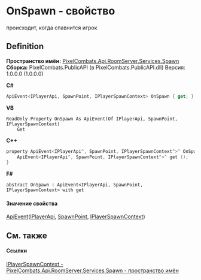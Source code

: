 # OnSpawn - свойство


происходит, когда спавнится игрок



## Definition
**Пространство имён:** <a href="0971793b-47eb-58b2-d7a8-6c570042d7d9">PixelCombats.Api.RoomServer.Services.Spawn</a>  
**Сборка:** PixelCombats.PublicAPI (в PixelCombats.PublicAPI.dll) Версия: 1.0.0.0 (1.0.0.0)

**C#**
``` C#
ApiEvent<IPlayerApi, SpawnPoint, IPlayerSpawnContext> OnSpawn { get; }
```
**VB**
``` VB
ReadOnly Property OnSpawn As ApiEvent(Of IPlayerApi, SpawnPoint, IPlayerSpawnContext)
	Get
```
**C++**
``` C++
property ApiEvent<IPlayerApi^, SpawnPoint, IPlayerSpawnContext^>^ OnSpawn {
	ApiEvent<IPlayerApi^, SpawnPoint, IPlayerSpawnContext^>^ get ();
}
```
**F#**
``` F#
abstract OnSpawn : ApiEvent<IPlayerApi, SpawnPoint, IPlayerSpawnContext> with get
```



#### Значение свойства
<a href="238281e8-4e19-b6db-01f9-04b2da4c747f">ApiEvent</a>(<a href="daff9440-f4d4-79a2-3653-919bb66eae04">IPlayerApi</a>, <a href="f65aab51-de32-e872-5f74-c94b3bd33d2b">SpawnPoint</a>, <a href="baa2bf73-dd60-347f-d624-2d310db8b80d">IPlayerSpawnContext</a>)

## См. также


#### Ссылки
<a href="baa2bf73-dd60-347f-d624-2d310db8b80d">IPlayerSpawnContext - </a>  
<a href="0971793b-47eb-58b2-d7a8-6c570042d7d9">PixelCombats.Api.RoomServer.Services.Spawn - пространство имён</a>  

